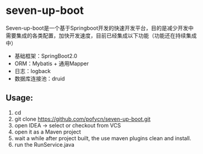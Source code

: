# seven-up-boot
Seven-up-boot是一个基于Springboot开发的快速开发平台，目的是减少开发中需要集成的各类配置，加快开发速度，目前已经集成以下功能（功能还在持续集成中）

* 基础框架：SpringBoot2.0
* ORM：Mybatis + 通用Mapper
* 日志：logback
* 数据库连接池：druid

## Usage:
1. cd <project path>
2. git clone https://github.com/pofycn/seven-up-boot.git
3. open IDEA -> select <import project> or checkout from VCS
4. open it as a Maven project
5. wait a while after project built, the use maven plugins clean and install.
6. run the RunService.java

